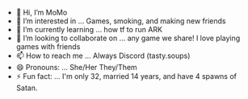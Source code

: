 - 👋 Hi, I’m MoMo
- 👀 I’m interested in ... Games, smoking, and making new friends
- 🌱 I’m currently learning ... how tf to run ARK
- 💞️ I’m looking to collaborate on ... any game we share! I love playing games with friends
- 📫 How to reach me ... Always Discord (tasty.soups)
- 😄 Pronouns: ... She/Her They/Them
- ⚡ Fun fact: ... I'm only 32, married 14 years, and have 4 spawns of Satan.

<!---
ToxicityGremlin/ToxicityGremlin is a ✨ special ✨ repository because its `README.md` (this file) appears on your GitHub profile.
You can click the Preview link to take a look at your changes.
--->
